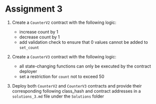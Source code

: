 # Assignment 3
1. Create a `CounterV2` contract with the following logic:
    - increase count by 1
    - decrease count by 1
    - add validation check to ensure that 0 values cannot be added to `set_count`



2. Create a `CounterV3` contract  with the following logic:
    - all state-changing functions can only be executed by the contract deployer
    - set a restriction for `count` not to exceed 50


3. Deploy both `CounterV2` and `CounterV3` contracts and provide their corresponding following class_hash and contract addresses in a `solutions_3.md` file under the `Solutions` folder
